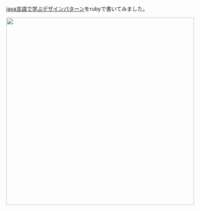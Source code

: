 [java言語で学ぶデザインパターン](https://www.hyuki.com/dp/)をrubyで書いてみました。

<img src="https://github.com/shu-suzuki-1124/design_pattern_in_ruby/assets/103195099/275067a0-3e2c-4170-92a5-1fe495056c91" width="500x500">
